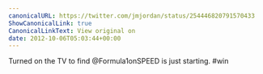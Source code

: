 ```yaml
---
canonicalURL: https://twitter.com/jmjordan/status/254446820791570433
ShowCanonicalLink: true
CanonicalLinkText: View original on
date: 2012-10-06T05:03:44+00:00
---
```

Turned on the TV to find @Formula1onSPEED is just starting. #win